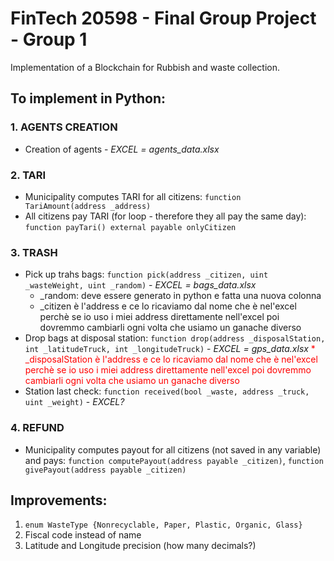 # FinTech 20598 - Final Group Project - Group 1
Implementation of a Blockchain for Rubbish and waste collection. 


## To implement in Python: 
### 1. AGENTS CREATION 
  - Creation of agents - *EXCEL = agents_data.xlsx* 

### 2. TARI 
  - Municipality computes TARI for all citizens: `function TariAmount(address _address)`
  - All citizens pay TARI (for loop - therefore they all pay the same day): `function payTari() external payable onlyCitizen`

### 3. TRASH 
  - Pick up trahs bags: `function pick(address _citizen, uint _wasteWeight, uint _random)` - *EXCEL = bags_data.xlsx*
    * _random: deve essere generato in python e fatta una nuova colonna 
    * _citizen è l'address e ce lo ricaviamo dal nome che è nel'excel perchè se io uso i miei address direttamente nell'excel poi dovremmo cambiarli ogni volta che usiamo un ganache diverso 
  - Drop bags at disposal station: `function drop(address _disposalStation, int _latitudeTruck, int _longitudeTruck)` - *EXCEL = gps_data.xlsx*
    <font color="red">* _disposalStation è l'address e ce lo ricaviamo dal nome che è nel'excel perchè se io uso i miei address direttamente nell'excel poi dovremmo cambiarli ogni volta che usiamo un ganache diverso</font>
  - Station last check: `function received(bool _waste, address _truck, uint _weight)` - *EXCEL?*

### 4. REFUND
  - Municipality computes payout for all citizens (not saved in any variable) and pays: `function computePayout(address payable _citizen)`, `function givePayout(address payable _citizen)`


## Improvements: 
1. `enum WasteType {Nonrecyclable, Paper, Plastic, Organic, Glass}`
2. Fiscal code instead of name 
3. Latitude and Longitude precision (how many decimals?) 
